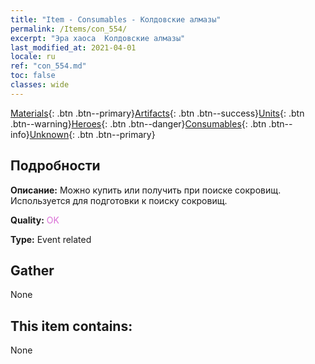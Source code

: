 ```yaml
---
title: "Item - Consumables - Колдовские алмазы"
permalink: /Items/con_554/
excerpt: "Эра хаоса  Колдовские алмазы"
last_modified_at: 2021-04-01
locale: ru
ref: "con_554.md"
toc: false
classes: wide
---
```

 [Materials](/ru/Items/){: .btn .btn--primary}[Artifacts](/ru/Items/Artifacts/){: .btn .btn--success}[Units](/ru/Items/Units/){: .btn .btn--warning}[Heroes](/ru/Items/Heroes/){: .btn .btn--danger}[Consumables](/ru/Items/Consumables/){: .btn .btn--info}[Unknown](/ru/Items/Unknown/){: .btn .btn--primary}

## Подробности
 **Описание:** Можно купить или получить при поиске сокровищ. Используется для подготовки к поиску сокровищ.

 **Quality:** <span style="color: #DA70D6">OK</span>

 **Type:** Event related

## Gather

  None

## This item contains:

  None

